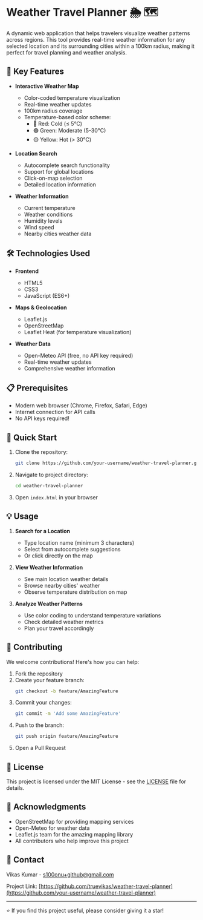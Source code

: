 # Weather Travel Planner 🌦️ 🗺️

A dynamic web application that helps travelers visualize weather patterns across regions. This tool provides real-time weather information for any selected location and its surrounding cities within a 100km radius, making it perfect for travel planning and weather analysis.

## 🌟 Key Features

- **Interactive Weather Map**
  - Color-coded temperature visualization
  - Real-time weather updates
  - 100km radius coverage
  - Temperature-based color scheme:
    - 🔴 Red: Cold (≤ 5°C)
    - 🟢 Green: Moderate (5-30°C)
    - 🟡 Yellow: Hot (> 30°C)

- **Location Search**
  - Autocomplete search functionality
  - Support for global locations
  - Click-on-map selection
  - Detailed location information

- **Weather Information**
  - Current temperature
  - Weather conditions
  - Humidity levels
  - Wind speed
  - Nearby cities weather data

## 🛠️ Technologies Used

- **Frontend**
  - HTML5
  - CSS3
  - JavaScript (ES6+)

- **Maps & Geolocation**
  - Leaflet.js
  - OpenStreetMap
  - Leaflet Heat (for temperature visualization)

- **Weather Data**
  - Open-Meteo API (free, no API key required)
  - Real-time weather updates
  - Comprehensive weather information

## 📋 Prerequisites

- Modern web browser (Chrome, Firefox, Safari, Edge)
- Internet connection for API calls
- No API keys required!

## 🚀 Quick Start

1. Clone the repository:
   ```bash
   git clone https://github.com/your-username/weather-travel-planner.git
   ```

2. Navigate to project directory:
   ```bash
   cd weather-travel-planner
   ```

3. Open `index.html` in your browser

## 💡 Usage

1. **Search for a Location**
   - Type location name (minimum 3 characters)
   - Select from autocomplete suggestions
   - Or click directly on the map

2. **View Weather Information**
   - See main location weather details
   - Browse nearby cities' weather
   - Observe temperature distribution on map

3. **Analyze Weather Patterns**
   - Use color coding to understand temperature variations
   - Check detailed weather metrics
   - Plan your travel accordingly

## 🤝 Contributing

We welcome contributions! Here's how you can help:

1. Fork the repository
2. Create your feature branch:
   ```bash
   git checkout -b feature/AmazingFeature
   ```
3. Commit your changes:
   ```bash
   git commit -m 'Add some AmazingFeature'
   ```
4. Push to the branch:
   ```bash
   git push origin feature/AmazingFeature
   ```
5. Open a Pull Request

## 📝 License

This project is licensed under the MIT License - see the [LICENSE](LICENSE) file for details.

## 🙏 Acknowledgments

- OpenStreetMap for providing mapping services
- Open-Meteo for weather data
- Leaflet.js team for the amazing mapping library
- All contributors who help improve this project

## 📧 Contact

Vikas Kumar - [s100onu+github@gmail.com](mailto:s100onu+github@gmail.com)

Project Link: [https://github.com/truevikas/weather-travel-planner](https://github.com/your-username/weather-travel-planner)

---

⭐️ If you find this project useful, please consider giving it a star! 
